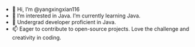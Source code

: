 - 👋 Hi, I’m @yangxingxian116
- 👀 I’m interested in Java. I’m currently learning Java.
- 💞️ Undergrad developer proficient in Java. 
- 📫 Eager to contribute to open-source projects. Love the challenge and creativity in coding.

